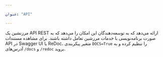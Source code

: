 ```yaml
---

عنوان: "API"

---
```


مرزنشین یک API REST ارائه می‌دهد که به توسعه‌دهندگان این امکان را می‌دهد که به صورت برنامه‌نویسی با خدمات مرزشین تعامل داشته باشند. برای مشاهده مستندات API در Swagger UI یا ReDoc، متغیر پیکربندی `DOCS=True` را تنظیم کرده و به آدرس‌های `/docs` و `/redoc` بروید.

